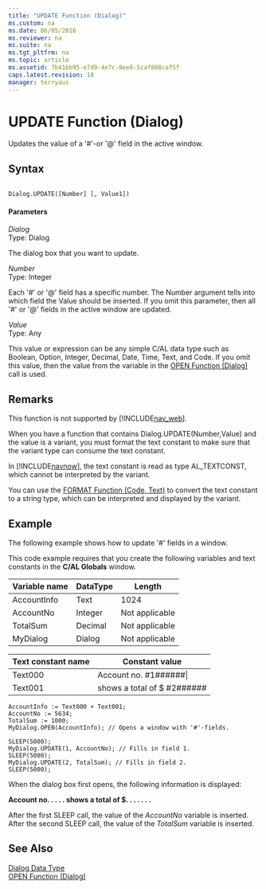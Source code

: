 ```yaml
---
title: "UPDATE Function (Dialog)"
ms.custom: na
ms.date: 06/05/2016
ms.reviewer: na
ms.suite: na
ms.tgt_pltfrm: na
ms.topic: article
ms.assetid: 7b41bb95-e7d9-4e7c-8ee8-5caf808caf5f
caps.latest.revision: 18
manager: terryaus
---
```

# UPDATE Function (Dialog)
Updates the value of a '\#'\-or '@' field in the active window.  
  
## Syntax  
  
```  
  
Dialog.UPDATE([Number] [, Value1])  
```  
  
#### Parameters  
 *Dialog*  
 Type: Dialog  
  
 The dialog box that you want to update.  
  
 *Number*  
 Type: Integer  
  
 Each '\#' or '@' field has a specific number. The Number argument tells into which field the Value should be inserted. If you omit this parameter, then all '\#' or '@' fields in the active window are updated.  
  
 *Value*  
 Type: Any  
  
 This value or expression can be any simple C\/AL data type such as Boolean, Option, Integer, Decimal, Date, Time, Text, and Code. If you omit this value, then the value from the variable in the [OPEN Function \(Dialog\)](OPEN-Function--Dialog-.md) call is used.  
  
## Remarks  
 This function is not supported by [!INCLUDE[nav_web](includes/nav_web_md.md)].  
  
 When you have a function that contains Dialog.UPDATE\(Number,Value\) and the value is a variant, you must format the text constant to make sure that the variant type can consume the text constant.  
  
 In [!INCLUDE[navnow](includes/navnow_md.md)], the text constant is read as type AL\_TEXTCONST, which cannot be interpreted by the variant.  
  
 You can use the [FORMAT Function \(Code, Text\)](FORMAT-Function--Code--Text-.md) to convert the text constant to a string type, which can be interpreted and displayed by the variant.  
  
## Example  
 The following example shows how to update '\#' fields in a window.  
  
 This code example requires that you create the following variables and text constants in the **C\/AL Globals** window.  
  
|Variable name|DataType|Length|  
|-------------------|--------------|------------|  
|AccountInfo|Text|1024|  
|AccountNo|Integer|Not applicable|  
|TotalSum|Decimal|Not applicable|  
|MyDialog|Dialog|Not applicable|  
  
|Text constant name|Constant value|  
|------------------------|--------------------|  
|Text000|Account no. \#1\#\#\#\#\#\#\\|  
|Text001|shows a total of $ \#2\#\#\#\#\#\#|  
  
```  
AccountInfo := Text000 + Text001;  
AccountNo := 5634;  
TotalSum := 1000;  
MyDialog.OPEN(AccountInfo); // Opens a window with '#'-fields.  
  
SLEEP(5000);  
MyDialog.UPDATE(1, AccountNo); // Fills in field 1.  
SLEEP(5000);  
MyDialog.UPDATE(2, TotalSum); // Fills in field 2.  
SLEEP(5000);  
```  
  
 When the dialog box first opens, the following information is displayed:  
  
 **Account no. . . . .        shows a total of $. . . . . . .**  
  
 After the first SLEEP call, the value of the *AccountNo* variable is inserted. After the second SLEEP call, the value of the *TotalSum* variable is inserted.  
  
## See Also  
 [Dialog Data Type](Dialog-Data-Type.md)   
 [OPEN Function \(Dialog\)](OPEN-Function--Dialog-.md)